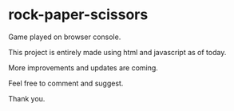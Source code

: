 # rock-paper-scissors
Game played on browser console.

This project is entirely made using html and javascript as of today.

More improvements and updates are coming.

Feel free to comment and suggest.

Thank you.
